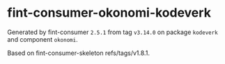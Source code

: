 # fint-consumer-okonomi-kodeverk

Generated by fint-consumer `2.5.1` from tag `v3.14.0` on package `kodeverk` and component `okonomi`.

Based on fint-consumer-skeleton refs/tags/v1.8.1.

